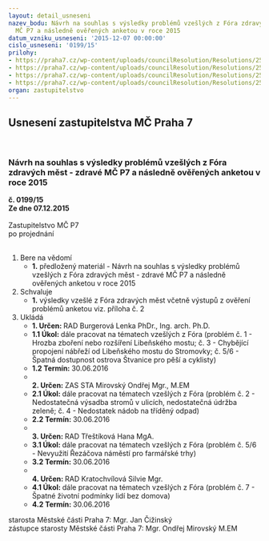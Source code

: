 ```yaml
---
layout: detail_usneseni
nazev_bodu: Návrh na souhlas s výsledky problémů vzešlých z Fóra zdravých měst - zdravé
  MČ P7 a následně ověřených anketou v roce 2015
datum_vzniku_usneseni: '2015-12-07 00:00:00'
cislo_usneseni: '0199/15'
prilohy:
- https://praha7.cz/wp-content/uploads/councilResolution/Resolutions/25397/11-15-d%c5%afvodov%c3%a1_zpr%c3%a1va_-_%c4%8d.1_-_1325.doc
- https://praha7.cz/wp-content/uploads/councilResolution/Resolutions/25397/11-15-d%c5%afvodov%c3%a1_zpr%c3%a1va_k_n%c3%a1vrhu_na_souhlas_s_v%c3%bdsledky_probl%c3%a9m%c5%af_vze%c5%a1l%c3%bdch_z_f%c3%b3ra_zdrav%c3%bdch_m%c4%9bst_-_zdrav%c3%a9_m%c4%8d_p7_a_n%c3%a1sledn%c4%9b_ov%c4%9b%c5%99en%c3%bdch_anketou_v_roce_2015_-_1325.docx
- https://praha7.cz/wp-content/uploads/councilResolution/Resolutions/25397/11-15-anketn%c3%ad_l%c3%adstek_deset_probl%c3%a9mu_p7_2015_-_1325.pdf
- https://praha7.cz/wp-content/uploads/councilResolution/Resolutions/25397/11-15-%c4%8d.4_-_1328.doc
organ: zastupitelstvo
---
```

<div id="ucUsn_pList" class="usn">
	<span><h2>Usnesení zastupitelstva MČ Praha 7 </h2>
<br></span><div class="standBody">
<span><h3>Návrh na souhlas s výsledky problémů vzešlých z Fóra zdravých měst - zdravé MČ P7 a následně ověřených anketou v roce 2015</h3></span><div class="center">
		<strong>č. 0199/15</strong><br>
	</div>
<div class="center">
		<strong>Ze dne 07.12.2015</strong><br><br>
	</div>Zastupitelstvo MČ P7<br> po projednání<br><br><ol>
<li>Bere na vědomí<ul><li>
<strong>1.</strong> předložený materiál - Návrh na souhlas s výsledky problémů vzešlých z Fóra zdravých měst - zdravé MČ P7 a následně ověřených anketou v roce 2015</li></ul>
</li>
<li>Schvaluje<ul><li>
<strong>1.</strong> výsledky vzešlé z Fóra zdravých měst včetně výstupů z ověření problémů anketou viz. příloha č. 2 </li></ul>
</li>
<li>Ukládá<ul>
<li>
<strong>1. Určen: </strong>RAD Burgerová Lenka PhDr., Ing. arch. Ph.D.</li>
<li>
<strong>1.1 Úkol: </strong>dále pracovat na tématech vzešlých z Fóra (problém č. 1 - Hrozba zboření nebo rozšíření Libeňského mostu; č. 3 - Chybějící propojení nábřeží od Libeňského mostu do Stromovky; č. 5/6 - Špatná dostupnost ostrova Štvanice pro pěší a cyklisty)</li>
<li>
<strong>1.2 Termín: </strong>30.06.2016</li>
<li>
<strong><br>2. Určen: </strong>ZAS STA Mirovský Ondřej Mgr., M.EM</li>
<li>
<strong>2.1 Úkol: </strong>dále pracovat na tématech vzešlých z Fóra (problém č. 2 - Nedostatečná výsadba stromů v ulicích, nedostatečná údržba zeleně; č. 4 - Nedostatek nádob na tříděný odpad)</li>
<li>
<strong>2.2 Termín: </strong>30.06.2016</li>
<li>
<strong><br>3. Určen: </strong>RAD Třeštíková Hana MgA.</li>
<li>
<strong>3.1 Úkol: </strong>dále pracovat na tématech vzešlých z Fóra (problém č. 5/6 - Nevyužití Řezáčova náměstí pro farmářské trhy)</li>
<li>
<strong>3.2 Termín: </strong>30.06.2016</li>
<li>
<strong><br>4. Určen: </strong>RAD Kratochvílová Silvie Mgr.</li>
<li>
<strong>4.1 Úkol: </strong>dále pracovat na tématech vzešlých z Fóra (problém č. 7 - Špatné životní podmínky lidí bez domova)</li>
<li>
<strong>4.2 Termín: </strong>30.06.2016</li>
</ul>
</li>
</ol>starosta Městské části Praha 7: Mgr. Jan Čižinský<br>zástupce starosty Městské části Praha 7: Mgr. Ondřej Mirovský M.EM
</div>
</div>